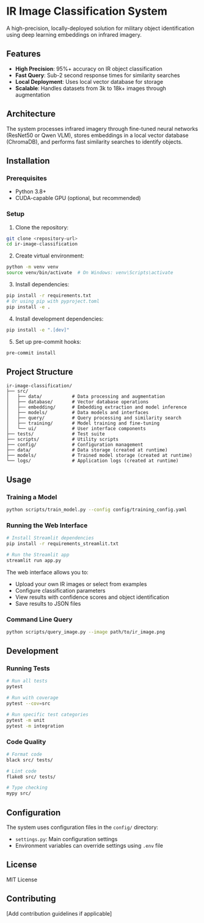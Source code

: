 # IR Image Classification System

A high-precision, locally-deployed solution for military object identification using deep learning embeddings on infrared imagery.

## Features

- **High Precision**: 95%+ accuracy on IR object classification
- **Fast Query**: Sub-2 second response times for similarity searches
- **Local Deployment**: Uses local vector database for storage
- **Scalable**: Handles datasets from 3k to 18k+ images through augmentation

## Architecture

The system processes infrared imagery through fine-tuned neural networks (ResNet50 or Qwen VLM), stores embeddings in a local vector database (ChromaDB), and performs fast similarity searches to identify objects.

## Installation

### Prerequisites

- Python 3.8+
- CUDA-capable GPU (optional, but recommended)

### Setup

1. Clone the repository:

```bash
git clone <repository-url>
cd ir-image-classification
```

2. Create virtual environment:

```bash
python -m venv venv
source venv/bin/activate  # On Windows: venv\Scripts\activate
```

3. Install dependencies:

```bash
pip install -r requirements.txt
# Or using pip with pyproject.toml
pip install -e .
```

4. Install development dependencies:

```bash
pip install -e ".[dev]"
```

5. Set up pre-commit hooks:

```bash
pre-commit install
```

## Project Structure

```
ir-image-classification/
├── src/
│   ├── data/           # Data processing and augmentation
│   ├── database/       # Vector database operations
│   ├── embedding/      # Embedding extraction and model inference
│   ├── models/         # Data models and interfaces
│   ├── query/          # Query processing and similarity search
│   ├── training/       # Model training and fine-tuning
│   └── ui/             # User interface components
├── tests/              # Test suite
├── scripts/            # Utility scripts
├── config/             # Configuration management
├── data/               # Data storage (created at runtime)
├── models/             # Trained model storage (created at runtime)
└── logs/               # Application logs (created at runtime)
```

## Usage

### Training a Model

```bash
python scripts/train_model.py --config config/training_config.yaml
```

### Running the Web Interface

```bash
# Install Streamlit dependencies
pip install -r requirements_streamlit.txt

# Run the Streamlit app
streamlit run app.py
```

The web interface allows you to:

- Upload your own IR images or select from examples
- Configure classification parameters
- View results with confidence scores and object identification
- Save results to JSON files

### Command Line Query

```bash
python scripts/query_image.py --image path/to/ir_image.png
```

## Development

### Running Tests

```bash
# Run all tests
pytest

# Run with coverage
pytest --cov=src

# Run specific test categories
pytest -m unit
pytest -m integration
```

### Code Quality

```bash
# Format code
black src/ tests/

# Lint code
flake8 src/ tests/

# Type checking
mypy src/
```

## Configuration

The system uses configuration files in the `config/` directory:

- `settings.py`: Main configuration settings
- Environment variables can override settings using `.env` file

## License

MIT License

## Contributing

[Add contribution guidelines if applicable]
